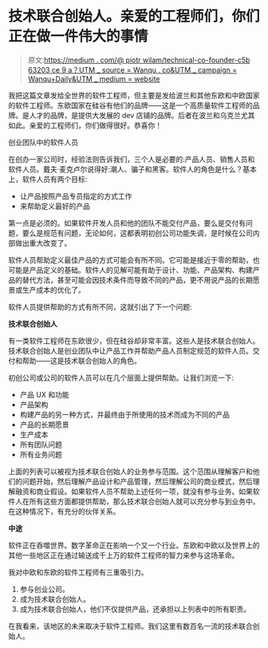 # 技术联合创始人。亲爱的工程师们，你们正在做一件伟大的事情

> 原文:[https://medium . com/@ piotr wilam/technical-co-founder-c5b 63203 ce 9 a？UTM _ source = Wanqu . co&UTM _ campaign = Wanqu+Daily&UTM _ medium = website](https://medium.com/@piotrwilam/technical-co-founder-c5b63203ce9a?utm_source=wanqu.co&utm_campaign=Wanqu+Daily&utm_medium=website)

我把这篇文章发给全世界的软件工程师，但主要是发给波兰和其他东欧和中欧国家的软件工程师。东欧国家在硅谷有他们的品牌——这是一个高质量软件工程师的品牌。是人才的品牌，是提供大发展的 dev 店铺的品牌。后者在波兰和乌克兰尤其如此。亲爱的工程师们，你们做得很好。恭喜你！

创业团队中的软件人员

在创办一家公司时，经验法则告诉我们，三个人是必要的:产品人员、销售人员和软件人员。戴夫·麦克卢尔说得好:潮人、骗子和黑客。软件人的角色是什么？基本上，软件人员有两个目标:

*   让产品按照产品专员指定的方式工作
*   来帮助定义最好的产品

第一点是必须的。如果软件开发人员和他的团队不能交付产品，要么是交付有问题，要么是规范有问题，无论如何，这都表明初创公司功能失调，是时候在公司内部做出重大改变了。

软件人员帮助定义最佳产品的方式可能会有所不同。它可能是接近于零的帮助，也可能是产品定义的基础。软件人的见解可能有助于设计、功能、产品架构、构建产品的替代方法，甚至可能会因技术条件而导致不同的产品，更不用说产品的长期愿景或生产成本的优化了。

软件人员提供帮助的方式有所不同，这就引出了下一个问题:

**技术联合创始人**

有一类软件工程师在东欧很少，但在硅谷却非常丰富。这些人是技术联合创始人。技术联合创始人是创业团队中让产品工作并帮助产品人员制定规范的软件人员。交付和帮助——这是技术联合创始人的角色。

初创公司或公司的软件人员可以在几个层面上提供帮助。让我们浏览一下:

*   产品 UX 和功能
*   产品架构
*   构建产品的另一种方式，并最终由于所使用的技术而成为不同的产品
*   产品的长期愿景
*   生产成本
*   所有团队问题
*   所有业务问题

上面的列表可以被视为技术联合创始人的业务参与范围。这个范围从理解客户和他们的问题开始，然后理解产品设计和产品管理，然后理解公司的商业模式，然后理解融资和商业假设。如果软件人员不帮助上述任何一项，就没有参与业务。如果软件人在所有这些方面都提供帮助，那么技术联合创始人就可以充分参与到业务中。在这种情况下，有充分的伙伴关系。

**中途**

软件正在吞噬世界。数字革命正在影响一个又一个行业。东欧和中欧以及世界上的其他一些地区正在通过输送成千上万的软件工程师的智力来参与这场革命。

我对中欧和东欧的软件工程师有三重吸引力。

1.  参与创业公司。
2.  成为技术联合创始人。
3.  成为技术联合创始人，他们不仅提供产品，还承担以上列表中的所有职责。

在我看来，该地区的未来取决于软件工程师。我们这里有数百名一流的技术联合创始人。
